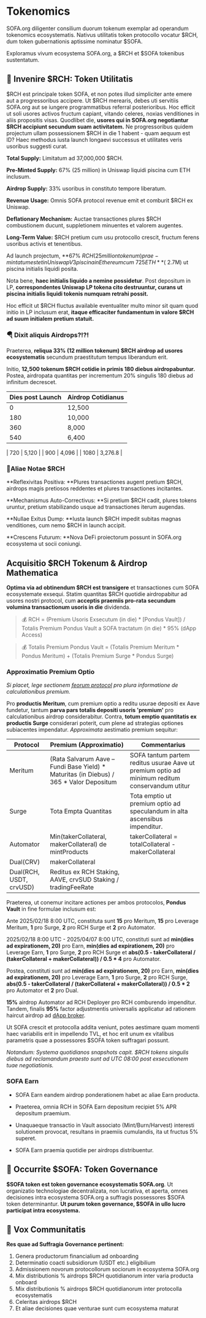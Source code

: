 # Tokenomics

SOFA.org diligenter consilium duorum tokenum exemplar ad operandum tokenomics ecosystematis. Nativus utilitatis token protocollo vocatur $RCH, dum token gubernationis aptissime nominatur $SOFA.

Exploramus vivum ecosystema SOFA.org, a $RCH et $SOFA tokenibus sustentatum.

## 🤝 **Invenire $RCH: Token Utilitatis**

$RCH est principale token SOFA, et non potes illud simpliciter ante emere aut a progressoribus accipere. Ut $RCH merearis, debes uti servitiis SOFA.org aut se iungere programmatibus referral posterioribus. Hoc efficit ut soli usores activos fructum capiant, vitando celeres, noxias venditiones in aliis propositis visas. Quodlibet die, **usores qui in SOFA.org negotiantur $RCH accipiunt secundum suam activitatem.** Ne progressoribus quidem projectum ullam possessionem $RCH in die 1 habent - quam aequum est ID? Haec methodus iusta launch longaevi successus et utilitates veris usoribus suggesti curat.

**Total Supply:** Limitatum ad 37,000,000 $RCH.

**Pre-Minted Supply:** 67% (25 million) in Uniswap liquidi piscina cum ETH inclusum.

**Airdrop Supply:** 33% usoribus in constituto tempore liberatum.

**Revenue Usage:** Omnis SOFA protocol revenue emit et comburit $RCH ex Uniswap.

**Deflationary Mechanism:** Auctae transactiones plures $RCH combustionem ducunt, suppletionem minuentes et valorem augentes.

**Long-Term Value:** $RCH pretium cum usu protocollo crescit, fructum ferens usoribus activis et tenentibus.

Ad launch projectum, **67% $RCH (25 million tokenum) prae-mintatum est et in Uniswap V3 piscina in Ethereum cum ~725 ETH** (~$2.7M) ut piscina initialis liquidi posita.

Nota bene, **haec initialis liquido a nemine possidetur**. Post depositum in LP, **correspondentes Uniswap LP tokena cito destruuntur, curans ut piscina initialis liquidi tokenis numquam retrahi possit.**

Hoc efficit ut $RCH fluctus available eventualiter multo minor sit quam quod initio in LP inclusum erat, **itaque efficaciter fundamentum in valore $RCH ad suum initialem pretium statuit.**

### 🪂 Dixit aliquis Airdrops?!?!

Praeterea, **reliqua 33% (12 million tokenum) $RCH airdrop ad usores ecosystematis** secundum praestitutum tempus liberandum erit.

Initio, **12,500 tokenum $RCH cotidie in primis 180 diebus airdropabuntur.** Postea, airdropata quantitas per incrementum 20% singulis 180 diebus ad infinitum decrescet.

| **Dies post Launch** | **Airdrop Cotidianus** |
| --------------------- | ----------------- |
| 0                     | 12,500            |
| 180                   | 10,000            |
| 360                   | 8,000             |
| 540                   | 6,400             |

| 720                   | 5,120             |
| 900                   | 4,096             |
| 1080                  | 3,276.8           |

### 📝Aliae Notae $RCH

**Reflexivitas Positiva: **Plures transactiones augent pretium $RCH, airdrops magis pretiosos reddentes et plures transactiones incitantes.

**Mechanismus Auto-Correctivus: **Si pretium $RCH cadit, plures tokens uruntur, pretium stabilizando usque ad transactiones iterum augendas.

**Nullae Exitus Dump: **Iusta launch $RCH impedit subitas magnas venditiones, cum nemo $RCH in launch accipit.

**Crescens Futurum: **Nova DeFi proiectorum possunt in SOFA.org ecosystema ut socii coniungi.

## Acquisitio $RCH Tokenum & Airdrop Mathematica

**Optima via ad obtinendum $RCH est transigere** et transactiones cum SOFA ecosystemate exsequi.  Statim quantitas $RCH quotidie airdropabitur ad usores nostri protocol, cum **acceptis praemiis pro-rata secundum volumina transactionum usoris in die** dividenda.

> 💰 RCH = (Premium Usoris Exsecutum (in die) * [Pondus Vault]) / Totalis Premium Pondus Vault a SOFA tractatum (in die) * 95% (dApp Access)

> 💰 Totalis Premium Pondus Vault = (Totalis Premium Meritum * Pondus Meritum) + (Totalis Premium Surge * Pondus Surge)

### Approximatio Premium Optio

_Si placet, lege sectionem [feorum protocol](../technical-design/fees.md) pro plura informatione de calculationibus premium._

Pro **productis Meritum**, cum premium optio a reditu usurae depositi ex Aave fundetur, tantum **parva pars totalis depositi usoris 'premium'** pro calculationibus airdrop considerabitur. Contra, **totum emptio quantitatis ex productis Surge** considerari poterit, cum plene ad strategias optiones subiacentes impendatur.  _Approximata_ aestimatio premium sequitur:

| **Protocol**            | **Premium (Approximatio)**                                                           | **Commentarius**                                                                                                    |
|-------------------------|---------------------------------------------------------------------------------------|--------------------------------------------------------------------------------------------------------------------|
| Meritum                 | (Rata Salvarum Aave – Fundi Base Yield) * Maturitas (in Diebus) / 365 * Valor Depositum | SOFA tantum partem reditus usurae Aave ut premium optio ad minimum reditum conservandum utitur                  |
| Surge                   | Tota Empta Quantitas                                                                 | Tota emptio ut premium optio ad speculandum in alta ascensibus impenditur.                                      |
| Automator               | Min(takerCollateral, makerCollateral) de mintProducts                                 | takerCollateral = totalCollateral - makerCollateral                                                                |
| Dual(CRV)               | makerCollateral                                                                       |                                                                                                                    |
| Dual(RCH, USDT, crvUSD) | Reditus ex RCH Staking, AAVE, crvSUD Staking / tradingFeeRate                        |                                                                                                                    |

Praeterea, ut conemur incitare actiones per ambos protocolos, **Pondus Vault** in fine formulae inclusum est:

Ante 2025/02/18 8:00 UTC, constituta sunt **15** pro Meritum, **15** pro Leverage Meritum, **1** pro Surge, **2** pro RCH Surge et **2** pro Automator.

2025/02/18 8:00 UTC - 2025/04/07 8:00 UTC, constituti sunt ad **min(dies ad expirationem, 20)** pro Earn, **min(dies ad expirationem, 20)** pro Leverage Earn, **1** pro Surge, **2** pro RCH Surge et **abs(0.5 - takerCollateral / (takerCollateral + makerCollateral)) / 0.5 * 4** pro Automator.

Postea, constituti sunt ad **min(dies ad expirationem, 20)** pro Earn, **min(dies ad expirationem, 20)** pro Leverage Earn, **1** pro Surge, **2** pro RCH Surge, **abs(0.5 - takerCollateral / (takerCollateral + makerCollateral)) / 0.5 * 2** pro Automator et **2** pro Dual.

**15%** airdrop Automator ad RCH Deployer pro RCH comburendo impenditur. Tandem, finalis **95%** factor adjustmentis universalis applicatur ad rationem haircut airdrop ad [dApp broker](../INTRO.md).

Ut SOFA crescit et protocolla addita veniunt, potes aestimare quam momenti haec variabilis erit in impellendo TVL, et hoc erit unum ex vitalibus parametris quae a possessores $SOFA token suffragari possunt.

_Notandum: Systema quotidianos snapshots capit. $RCH tokens singulis diebus ad reclamandum praesto sunt ad UTC 08:00 post exsecutionem tuae negotiationis._

### SOFA Earn

- SOFA Earn eandem airdrop ponderationem habet ac aliae Earn producta.

- Praeterea, omnia RCH in SOFA Earn depositum recipiet 5% APR depositum praemium.

- Unaquaeque transactio in Vault associato (Mint/Burn/Harvest) interesti solutionem provocat, resultans in praemiis cumulandis, ita ut fructus 5% superet.

- SOFA Earn praemia quotidie per airdrops distribuentur.

## 🤝 **Occurrite $SOFA: Token Governance**

**$SOFA token est token governance ecosystematis SOFA.org**. Ut organizatio technologiae decentralizata, non lucrativa, et aperta, omnes decisiones intra ecosystema SOFA.org a suffragis possessores $SOFA token determinantur. **Ut purum token governance, $SOFA in ullo lucro participat intra ecosystema.**

## 🎤 Vox Communitatis

**Res quae ad Suffragia Governance pertinent:**

1. Genera productorum financialium ad onboarding
2. Determinatio coacti subsidiorum (USDT etc.) eligibilium
3. Admissionem novorum protocollorum sociorum in ecosystema SOFA.org
4. Mix distributionis % airdrops $RCH quotidianorum inter varia producta onboard
5. Mix distributionis % airdrops $RCH quotidianorum inter protocolla ecosystematis
6. Celeritas airdrops $RCH
7. Et aliae decisiones quae venturae sunt cum ecosystema maturat